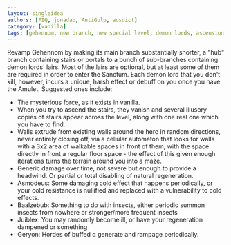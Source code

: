 ```yaml
---
layout: singleidea
authors: [FIQ, jonadab, AntiGulp, aosdict]
category: [vanilla]
tags: [gehennom, new branch, new special level, demon lords, ascension run, mysterious force, completely new system, asmodeus, baalzebub, juiblex, geryon, q monster class, a monster class, stairs, cold resistance]
---
```

Revamp Gehennom by making its main branch substantially shorter, a "hub" branch
containing stairs or portals to a bunch of sub-branches containing demon lords'
lairs. Most of the lairs are optional, but at least some of them are required in
order to enter the Sanctum. Each demon lord that you don't kill, however,
incurs a unique, harsh effect or debuff on you once you have the Amulet.
Suggested ones include:
* The mysterious force, as it exists in vanilla.
* When you try to ascend the stairs, they vanish and several illusory copies of
  stairs appear across the level, along with one real one which you have to
  find.
* Walls extrude from existing walls around the hero in random directions, never
  entirely closing off, via a cellular automaton that looks for walls with a 3x2
  area of walkable spaces in front of them, with the space directly in front a
  regular floor space - the effect of this given enough iterations turns the
  terrain around you into a maze.
* Generic damage over time, not severe but enough to provide a headwind. Or
  partial or total disabling of natural regeneration.
* Asmodeus: Some damaging cold effect that happens periodically, or your cold
  resistance is nullified and replaced with a vulnerability to cold effects.
* Baalzebub: Something to do with insects, either periodic summon insects from
  nowhere or stronger/more frequent insects
* Juiblex: You may randomly become ill, or have your regeneration dampened or
  something
* Geryon: Hordes of buffed q generate and rampage periodically.
